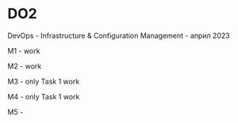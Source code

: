 # DO2
DevOps - Infrastructure &amp; Configuration Management - април 2023

M1 - work

M2 - work

M3 - only Task 1 work

M4 - only Task 1 work

M5 -
